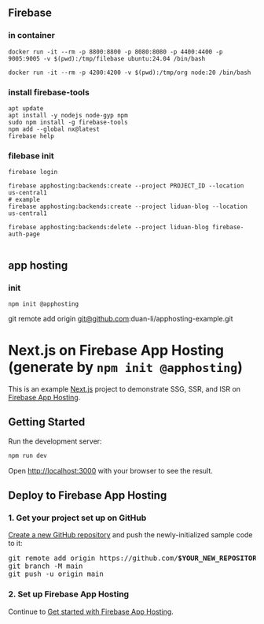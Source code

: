 ## Firebase

### in container
```
docker run -it --rm -p 8800:8800 -p 8080:8080 -p 4400:4400 -p 9005:9005 -v $(pwd):/tmp/filebase ubuntu:24.04 /bin/bash

docker run -it --rm -p 4200:4200 -v $(pwd):/tmp/org node:20 /bin/bash
```

### install firebase-tools

```
apt update
apt install -y nodejs node-gyp npm
sudo npm install -g firebase-tools
npm add --global nx@latest
firebase help
```

### filebase init

```
firebase login

firebase apphosting:backends:create --project PROJECT_ID --location us-central1
# example
firebase apphosting:backends:create --project liduan-blog --location us-central1

firebase apphosting:backends:delete --project liduan-blog firebase-auth-page


```


## app hosting

### init
```
npm init @apphosting
```



git remote add origin git@github.com:duan-li/apphosting-example.git


# Next.js on Firebase App Hosting (generate by `npm init @apphosting`)

This is an example [Next.js](https://nextjs.org/) project to demonstrate SSG,
SSR, and ISR on [Firebase App Hosting](https://firebase.google.com/docs/app-hosting).

## Getting Started

Run the development server:

```bash
npm run dev
```

Open [http://localhost:3000](http://localhost:3000) with your browser to see the result.

## Deploy to Firebase App Hosting

### 1. Get your project set up on GitHub

[Create a new GitHub repository](https://docs.github.com/en/repositories/creating-and-managing-repositories/creating-a-new-repository) and push the newly-initialized sample code to it:

<pre>
git remote add origin https://github.com/<b>$YOUR_NEW_REPOSITORY</b>.git
git branch -M main
git push -u origin main
</pre>

### 2. Set up Firebase App Hosting

Continue to [Get started with Firebase App Hosting](https://firebase.google.com/docs/app-hosting/get-started#step-1:).
